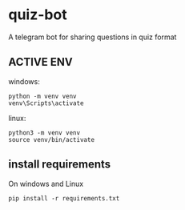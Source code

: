# quiz-bot

A telegram bot for sharing questions in quiz format

## ACTIVE ENV

windows:

```
python -m venv venv
venv\Scripts\activate
```

linux:

```
python3 -m venv venv
source venv/bin/activate
```

## install requirements

On windows and Linux

```
pip install -r requirements.txt
```
